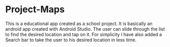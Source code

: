 # Project-Maps
This is a educational app created as a school project. It is basically an android app created with Android Studio. The user can slide through the list to find the desired location and tap on it. For simplicity I have also added a Search bar to take the user to his desired location in less time.
